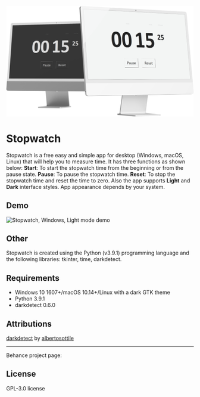 ![Stopwatch, Windows, Dark/Light modes](assets/cover_transparent.png)

# Stopwatch

Stopwatch is a free easy and simple app for desktop (Windows, macOS, Linux) that will help you to measure time. It has three functions as shown below:
**Start**: To start the stopwatch time from the beginning or from the pause state.
**Pause**: To pause the stopwatch time.
**Reset**: To stop the stopwatch time and reset the time to zero.
Also the app supports **Light** and **Dark** interface styles. App appearance depends by your system.

## Demo

![Stopwatch, Windows, Light mode demo](assets/demo1.gif)

## Other

Stopwatch is created using the Python (v3.9.1) programming language and the following libraries: tkinter, time, darkdetect.

## Requirements

- Windows 10 1607+/macOS 10.14+/Linux with a dark GTK theme
- Python 3.9.1
- darkdetect 0.6.0

## Attributions

[darkdetect](https://github.com/albertosottile/darkdetect) by [albertosottile](https://github.com/albertosottile)

---
Behance project page: 

## License

GPL-3.0 license
